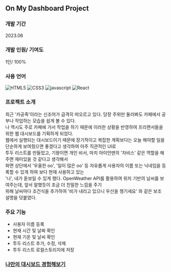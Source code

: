 ## On My Dashboard Project

### 개발 기간
2023.06

### 개발 인원/ 기여도
1인/ 100%

### 사용 언어
![HTML5](https://img.shields.io/badge/html5-%23E34F26.svg?style=for-the-badge&logo=html5&logoColor=white)
![CSS3](https://img.shields.io/badge/css3-%231572B6.svg?style=for-the-badge&logo=css3&logoColor=white)
![javascript](https://img.shields.io/badge/javascript-F7DF1E.svg?style=for-the-badge&logo=javascript&logoColor=white)
![React](https://img.shields.io/badge/React-61DAFB.svg?style=for-the-badge&logo=React&logoColor=white)


### 프로젝트 소개
최근 '카공족'이라는 신조어가 급격히 떠오르고 있다. 당장 주위만 둘러봐도 카페에서 공부나 작업하는 모습을 쉽게 볼 수 있다.   
나 역시도 주로 카페에 가서 작업을 하기 때문에 이러한 상황을 반영하여 프리랜서들을 위한 웹 대시보드를 기획하게 되었다.  
웹에서 실행되는 대시보드이기 때문에 장기적이고 복잡한 계획보다는 오늘 해야할 일을 단순하게 보여줬으면 좋겠다고 생각하여 아주 직관적인 UI로   
투두 리스트를 만들었고, 기왕이면 개인 비서, 마치 아이언맨의 '자비스' 같은 역할을 해주면 재미있을 것 같다고 생각해서   
화면 상단에서 '우울한 oo', '일이 많은 oo' 등 자유롭게 사용자의 이름 또는 닉네임을 등록할 수 있게 하여 보다 현재 사용하고 있는   
'나', 내가 돋보일 수 있게 했다. OpenWeather API를 활용하여 위치 기반의 날씨를 보여주는데, 앞서 말했듯이 조금 더 친밀한 느낌을 주기    
위해 날씨마다 조건식을 추가하여 '비가 내리고 있으니 우산을 챙기세요' 와 같은 보조 설명을 덧붙였다.    


### 주요 기능
- 사용자 이름 등록
- 현재 시간 및 날짜 확인
- 현재 기온 및 날씨 확인
- 투두 리스트 추가, 수정, 삭제 
- 투두 리스트 로컬스토리지에 저장

### [나만의 대시보드 경험해보기](https://reverofyoung.github.io/dashboard-project/)
